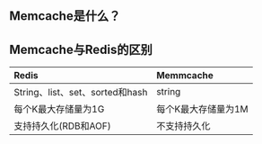 ## Memcache是什么？
## Memcache与Redis的区别
Redis|Memmcache
:-|:-
String、list、set、sorted和hash|string
每个K最大存储量为1G|每个K最大存储量为1M
支持持久化(RDB和AOF)|不支持持久化

